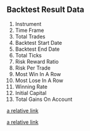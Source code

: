 ## Backtest Result Data

1. Instrument
1. Time Frame
1. Total Trades
1. Backtest Start Date
1. Backtest End Date
1. Total Ticks
1. Risk Reward Ratio
1. Risk Per Trade
1. Most Win In A Row
1. Most Lose In A Row
1. Winning Rate
1. Initial Capital
1. Total Gains On Account

[a relative link](./SMA_PullBack)

[a relative link](SMA_Pullback/README.md)
